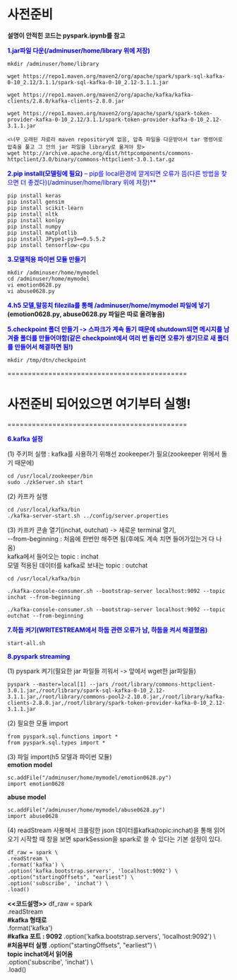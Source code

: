 # 사전준비
**설명이 안적힌 코드는 pyspark.ipynb를 참고**

<span style="color:blue">**1.jar파일 다운(/adminuser/home/library 위에 저장)**</span>
```
mkdir /adminuser/home/library 

wget https://repo1.maven.org/maven2/org/apache/spark/spark-sql-kafka-0-10_2.12/3.1.1/spark-sql-kafka-0-10_2.12-3.1.1.jar

wget https://repo1.maven.org/maven2/org/apache/kafka/kafka-clients/2.8.0/kafka-clients-2.8.0.jar

wget https://repo1.maven.org/maven2/org/apache/spark/spark-token-provider-kafka-0-10_2.12/3.1.1/spark-token-provider-kafka-0-10_2.12-3.1.1.jar

<너무 오래된 자료라 maven repository에 없음, 압축 파일을 다운받아서 tar 명령어로 압축을 풀고 그 안의 jar 파일을 library로 옮겨야 함>  
wget http://archive.apache.org/dist/httpcomponents/commons-httpclient/3.0/binary/commons-httpclient-3.0.1.tar.gz

```

<span style="color:blue">**2.pip install(모델링에 필요)** – pip를 local환경에 깔게되면 오류가 뜸(다른 방법을 찾으면 더 좋겠다)(/adminuser/home/library 위에 저장)**</span>

```
pip install keras 
pip install gensim
pip install scikit-learn
pip install nltk
pip install konlpy
pip install numpy
pip install matplotlib
pip install JPype1-py3==0.5.5.2
pip install tensorflow-cpu
```

<span style="color:blue">**3.모델적용 파이썬 모듈 만들기**</span>

```
mkdir /adminuser/home/mymodel
cd /adminuser/home/mymodel
vi emotion0628.py
vi abuse0628.py
```


<span style="color:blue">**4.h5 모델,말뭉치 filezila를 통해 /adminuser/home/mymodel 파일에 넣기**</span>
**(emotion0628.py, abuse0628.py 파일은 따로 올려놓음)**


<span style="color:blue">**5.checkpoint 폴더 만들기 -> 스파크가 계속 돌기 때문에 shutdown되면 메시지를 남겨줄 폴더를 만들어야함(같은 checkpoint에서 여러 번 돌리면 오류가 생기므로 새 폴더를 만들어서 해결하면 됨!)**</span>

```
mkdir /tmp/dtn/checkpoint
```


============================================      
# 사전준비 되어있으면 여기부터 실행!
============================================   

<span style="color:blue">**6.kafka 설정**</span>

(1) 주키퍼 실행 : kafka를 사용하기 위해선 zookeeper가 필요(zookeeper 위에서 돌기 때문에)
```
cd /usr/local/zookeeper/bin
sudo ./zkServer.sh start
```

(2) 카프카 실행
```
cd /usr/local/kafka/bin
./kafka-server-start.sh ../config/server.properties
```

(3) 카프카 콘솔 열기(inchat, outchat) -> 새로운 terminal 열기,                   
--from-beginning : 처음에 한번만 해주면 됨(후에도 계속 치면 들어가있는거 다 나옴)   
<topic>
kafka에서 들어오는 topic : inchat          
모델 적용된 데이터를 kafka로 보내는 topic : outchat   
     
```
cd /usr/local/kafka/bin

./kafka-console-consumer.sh --bootstrap-server localhost:9092 --topic inchat --from-beginning

./kafka-console-consumer.sh --bootstrap-server localhost:9092 --topic outchat --from-beginning
```
<span style="color:blue">**7.하둡 켜기(WRITESTREAM에서 하둡 관련 오류가 남, 하둡을 켜서 해결했음)**</span>

```
start-all.sh
```

<span style="color:blue">**8.pyspark streaming**</span>          

(1) pyspark 켜기(필요한 jar 파일들 끼워서 -> 앞에서 wget한 jar파일들)
```
pyspark --master=local[1] --jars /root/library/commons-httpclient-3.0.1.jar,/root/library/spark-sql-kafka-0-10_2.12-3.1.1.jar,/root/library/commons-pool2-2.10.0.jar,/root/library/kafka-clients-2.8.0.jar,/root/library/spark-token-provider-kafka-0-10_2.12-3.1.1.jar
```

(2) 필요한 모듈 import
```
from pyspark.sql.functions import *
from pyspark.sql.types import *
```
(3) 파일 import(h5 모델과 파이썬 모듈)       
****emotion model****

```
sc.addFile("/adminuser/home/mymodel/emotion0628.py")
import emotion0628
```

****abuse model****      

```
sc.addFile("/adminuser/home/mymodel/abuse0628.py")
import abuse0628
```
(4) readStream 사용해서 크롤링한 json 데이터를kafka(topic:inchat)을 통해 읽어오기
시작할 때 창을 보면 sparkSession을 spark로 쓸 수 있다는 기본 설정이 있다.
```
df_raw = spark \
.readStream \  
.format('kafka') \
.option('kafka.bootstrap.servers', 'localhost:9092') \           
.option("startingOffsets", "earliest") \             
.option('subscribe', 'inchat') \          
.load()         
```

**<<코드설명>>**
df_raw = spark \
.readStream \
**#kafka 형태로**</span>  
.format('kafka') \
**#kafka 포트 : 9092**</span> 
.option('kafka.bootstrap.servers', 'localhost:9092') \          
**#처음부터 실행**</span> 
.option("startingOffsets", "earliest") \          
**topic inchat에서 읽어옴**</span>           
.option('subscribe', 'inchat') \          
.load()         
